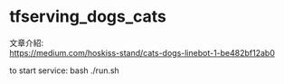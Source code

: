 # tfserving_dogs_cats

文章介紹:  
https://medium.com/hoskiss-stand/cats-dogs-linebot-1-be482bf12ab0

to start service: bash ./run.sh
